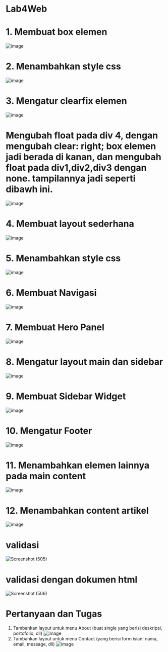 # Lab4Web
# 1. Membuat box elemen
![image](https://github.com/user-attachments/assets/ed245712-3a55-4e01-8db0-5db65b56e778)
# 2. Menambahkan style css
![image](https://github.com/user-attachments/assets/ff3bda96-5706-4cbe-8a00-fa4930837d80)
# 3. Mengatur clearfix elemen
![image](https://github.com/user-attachments/assets/b5a7d9db-c2ec-45d5-923c-a3903e1194d5)
# Mengubah float pada div 4, dengan mengubah clear: right; box elemen jadi berada di kanan, dan mengubah float pada div1,div2,div3 dengan none. tampilannya jadi seperti dibawh ini.
![image](https://github.com/user-attachments/assets/7b72c2ee-0ff4-4027-afc4-184771204f8d)
# 4. Membuat layout sederhana
![image](https://github.com/user-attachments/assets/60e6024d-5571-4d68-88e7-9270a095bb12)
# 5. Menambahkan style css
![image](https://github.com/user-attachments/assets/6dbfb674-5897-40cc-ad5f-16481ef1c3b7)
# 6. Membuat Navigasi
![image](https://github.com/user-attachments/assets/1ab29b3d-8ffb-4fcb-96dc-a092408da019)
# 7. Membuat Hero Panel
![image](https://github.com/user-attachments/assets/c772a105-2676-421c-bf61-0ab65adf373b)
# 8. Mengatur layout main dan sidebar
![image](https://github.com/user-attachments/assets/2893cd68-1848-4bd9-8d5c-4294c05dfe1a)
# 9. Membuat Sidebar Widget
![image](https://github.com/user-attachments/assets/3169362e-25ef-4421-9b36-f04d2fc24e34)
# 10. Mengatur Footer 
![image](https://github.com/user-attachments/assets/62659354-9c0a-418b-ab07-16f23f23ccd5)
# 11. Menambahkan elemen lainnya pada main content
![image](https://github.com/user-attachments/assets/f16378ac-ee5b-4783-805b-44af82b06763)
# 12. Menambahkan content artikel
![image](https://github.com/user-attachments/assets/e9a33a6b-5dbb-48ea-a87d-0fb6b31f504e)
# validasi
![Screenshot (505)](https://github.com/user-attachments/assets/8c16af0c-4f28-4717-8074-c9e906524a03)
# validasi dengan dokumen html 
![Screenshot (506)](https://github.com/user-attachments/assets/b5cdefe2-7c88-423c-b779-dc54558521de)

# Pertanyaan dan Tugas
1. Tambahkan layout untuk menu About (buat single yang  berisi deskripsi, portofolio, dll)
![image](https://github.com/user-attachments/assets/1f5cdaa7-c93b-4645-b426-b9eacc6e1c9a)
3. Tambahkan layout untuk menu Contact (yang berisi form isian: nama, email, message, dll)
![image](https://github.com/user-attachments/assets/25c9dd16-b3bc-4994-927e-ba83610fa12a)








